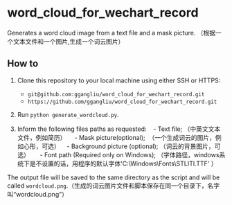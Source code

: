# word\_cloud\_for\_wechart\_record
Generates a word cloud image from a text file and a mask picture.
（根据一个文本文件和一个图片,生成一个词云图片）

## How to

1. Clone this repository to your local machine using either SSH or HTTPS:  
    - `git@github.com:ggangliu/word_cloud_for_wechart_record.git`  
    - `https://github.com/ggangliu/word_cloud_for_wechart_record.git`

2. Run `python generate_wordcloud.py`.

3. Inform the following files paths as requested:
    - Text file; （中英文文本文件，例如简历）  
    - Mask picture(optional);  （一个生成词云的图片，例如心形，可选）
    - Background picture (optional); （词云的背景图片，可选）  
    - Font path (Required only on Windows); （字体路径，windows系统下是不设置的话，用程序的默认字体'C:\Windows\Fonts\STLITI.TTF'
）

The output file will be saved to the same directory as the script and will be called `wordcloud.png`.（生成的词云图片文件和脚本保存在同一个目录下，名字叫“wordcloud.png”）
